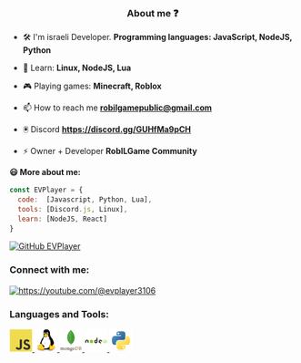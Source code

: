 <h3 align="center">About me ❓</h3>

- 🛠️ I'm israeli Developer. **Programming languages: JavaScript, NodeJS, Python**

- 🌱 Learn: **Linux, NodeJS, Lua**

- 🎮 Playing games: **Minecraft, Roblox**

- 📫 How to reach me **robilgamepublic@gmail.com**

- 🖲️ Discord **https://discord.gg/GUHfMa9pCH**

- ⚡ Owner + Developer **RobILGame Community**

**😃 More about me:**
```javascript
const EVPlayer = {
  code:  [Javascript, Python, Lua],
  tools: [Discord.js, Linux],
  learn: [NodeJS, React]
}
```

[![GitHub EVPlayer](https://img.shields.io/github/followers/EVPlayer?label=follow&style=social)](https://github.com/EVPlayer)


<h3 align="left">Connect with me:</h3>
<p align="left">
<a href="EVPlayer" target="blank"><img align="center" src="https://raw.githubusercontent.com/rahuldkjain/github-profile-readme-generator/master/src/images/icons/Social/youtube.svg" alt="https://youtube.com/@evplayer3106" height="30" width="40" /></a>
</p>

<h3 align="left">Languages and Tools:</h3>
<p align="left"> <a href="https://developer.mozilla.org/en-US/docs/Web/JavaScript" target="_blank" rel="noreferrer"> <img src="https://raw.githubusercontent.com/devicons/devicon/master/icons/javascript/javascript-original.svg" alt="javascript" width="40" height="40"/> </a> <a href="https://www.linux.org/" target="_blank" rel="noreferrer"> <img src="https://raw.githubusercontent.com/devicons/devicon/master/icons/linux/linux-original.svg" alt="linux" width="40" height="40"/> </a> <a href="https://www.mongodb.com/" target="_blank" rel="noreferrer"> <img src="https://raw.githubusercontent.com/devicons/devicon/master/icons/mongodb/mongodb-original-wordmark.svg" alt="mongodb" width="40" height="40"/> </a> <a href="https://nodejs.org" target="_blank" rel="noreferrer"> <img src="https://raw.githubusercontent.com/devicons/devicon/master/icons/nodejs/nodejs-original-wordmark.svg" alt="nodejs" width="40" height="40"/> </a> <a href="https://www.python.org" target="_blank" rel="noreferrer"> <img src="https://raw.githubusercontent.com/devicons/devicon/master/icons/python/python-original.svg" alt="python" width="40" height="40"/> </a> </p>
